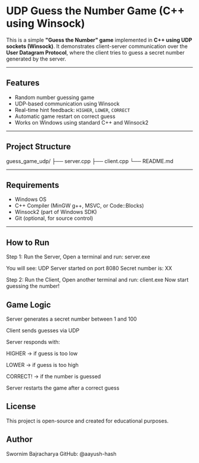 # UDP Guess the Number Game (C++ using Winsock)

This is a simple **"Guess the Number" game** implemented in **C++ using UDP sockets (Winsock)**. It demonstrates client-server communication over the **User Datagram Protocol**, where the client tries to guess a secret number generated by the server.

---

## Features

- Random number guessing game
- UDP-based communication using Winsock
- Real-time hint feedback: `HIGHER`, `LOWER`, `CORRECT`
- Automatic game restart on correct guess
- Works on Windows using standard C++ and Winsock2

---

## Project Structure

guess_game_udp/
├── server.cpp 
├── client.cpp 
└── README.md 


---

##  Requirements

- Windows OS
- C++ Compiler (MinGW g++, MSVC, or Code::Blocks)
- Winsock2 (part of Windows SDK)
- Git (optional, for source control)

---

## How to Run
Step 1: Run the Server,
Open a terminal and run: server.exe

You will see:
UDP Server started on port 8080
Secret number is: XX

Step 2: Run the Client,
Open another terminal and run: client.exe
Now start guessing the number!

## Game Logic
Server generates a secret number between 1 and 100

Client sends guesses via UDP

Server responds with:

HIGHER → if guess is too low

LOWER → if guess is too high

CORRECT! → if the number is guessed

Server restarts the game after a correct guess

## License
This project is open-source and created for educational purposes.

## Author
Swornim Bajracharya
GitHub: @aayush-hash



